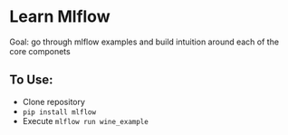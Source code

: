 # Learn Mlflow

Goal: go through mlflow examples and build intuition around each of the core componets

## To Use:
* Clone repository
* `pip install mlflow`
* Execute `mlflow run wine_example`